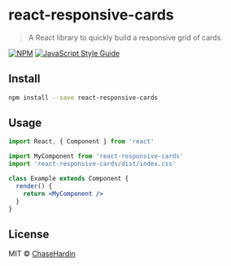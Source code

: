 # react-responsive-cards

> A React library to quickly build a responsive grid of cards.

[![NPM](https://img.shields.io/npm/v/react-responsive-cards.svg)](https://www.npmjs.com/package/react-responsive-cards) [![JavaScript Style Guide](https://img.shields.io/badge/code_style-standard-brightgreen.svg)](https://standardjs.com)

## Install

```bash
npm install --save react-responsive-cards
```

## Usage

```jsx
import React, { Component } from 'react'

import MyComponent from 'react-responsive-cards'
import 'react-responsive-cards/dist/index.css'

class Example extends Component {
  render() {
    return <MyComponent />
  }
}
```

## License

MIT © [ChaseHardin](https://github.com/ChaseHardin)
